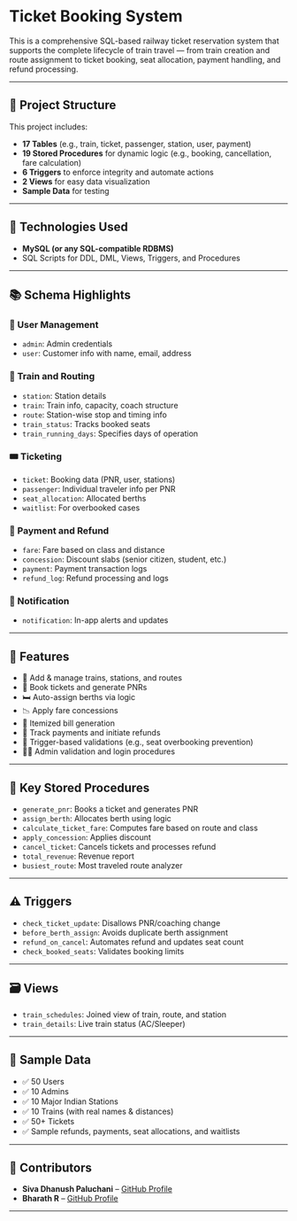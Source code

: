 # Ticket Booking System

This is a comprehensive SQL-based railway ticket reservation system that supports the complete lifecycle of train travel — from train creation and route assignment to ticket booking, seat allocation, payment handling, and refund processing.

---

## 📁 Project Structure

This project includes:

- **17 Tables** (e.g., train, ticket, passenger, station, user, payment)
- **19 Stored Procedures** for dynamic logic (e.g., booking, cancellation, fare calculation)
- **6 Triggers** to enforce integrity and automate actions
- **2 Views** for easy data visualization
- **Sample Data** for testing

---

## 🔧 Technologies Used

- **MySQL (or any SQL-compatible RDBMS)**
- SQL Scripts for DDL, DML, Views, Triggers, and Procedures

---

## 📚 Schema Highlights

### 👥 User Management
- `admin`: Admin credentials
- `user`: Customer info with name, email, address

### 🚉 Train and Routing
- `station`: Station details
- `train`: Train info, capacity, coach structure
- `route`: Station-wise stop and timing info
- `train_status`: Tracks booked seats
- `train_running_days`: Specifies days of operation

### 🎟️ Ticketing
- `ticket`: Booking data (PNR, user, stations)
- `passenger`: Individual traveler info per PNR
- `seat_allocation`: Allocated berths
- `waitlist`: For overbooked cases

### 💸 Payment and Refund
- `fare`: Fare based on class and distance
- `concession`: Discount slabs (senior citizen, student, etc.)
- `payment`: Payment transaction logs
- `refund_log`: Refund processing and logs

### 📢 Notification
- `notification`: In-app alerts and updates

---

## 📌 Features

- 🚂 Add & manage trains, stations, and routes
- 🧾 Book tickets and generate PNRs
- 🛏️ Auto-assign berths via logic
- 📉 Apply fare concessions
- 🧾 Itemized bill generation
- 💸 Track payments and initiate refunds
- 🔁 Trigger-based validations (e.g., seat overbooking prevention)
- 🧑‍💻 Admin validation and login procedures

---

## 🧠 Key Stored Procedures

- `generate_pnr`: Books a ticket and generates PNR
- `assign_berth`: Allocates berth using logic
- `calculate_ticket_fare`: Computes fare based on route and class
- `apply_concession`: Applies discount
- `cancel_ticket`: Cancels tickets and processes refund
- `total_revenue`: Revenue report
- `busiest_route`: Most traveled route analyzer

---

## ⚠️ Triggers

- `check_ticket_update`: Disallows PNR/coaching change
- `before_berth_assign`: Avoids duplicate berth assignment
- `refund_on_cancel`: Automates refund and updates seat count
- `check_booked_seats`: Validates booking limits

---

## 🗃️ Views

- `train_schedules`: Joined view of train, route, and station
- `train_details`: Live train status (AC/Sleeper)

---

## 🧪 Sample Data

- ✅ 50 Users
- ✅ 10 Admins
- ✅ 10 Major Indian Stations
- ✅ 10 Trains (with real names & distances)
- ✅ 50+ Tickets
- ✅ Sample refunds, payments, seat allocations, and waitlists

---

## 👥 Contributors

- **Siva Dhanush Paluchani** – [GitHub Profile](https://github.com/Dhanush0147)
- **Bharath R** – [GitHub Profile](https://github.com/ranabharath)

---

